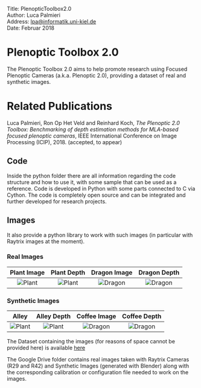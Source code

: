 Title: PlenopticToolbox2.0  
Author: Luca Palmieri  
Address: lpa@informatik.uni-kiel.de  
Date:	Februar 2018

# Plenoptic Toolbox 2.0
The Plenoptic Toolbox 2.0 aims to help promote research using Focused Plenoptic Cameras (a.k.a. Plenoptic 2.0), 
providing a dataset of real and synthetic images.

# Related Publications
Luca Palmieri, Ron Op Het Veld and Reinhard Koch, _The Plenoptic 2.0 Toolbox: Benchmarking of depth estimation methods for MLA-based focused plenoptic cameras_, IEEE International Conference on Image Processing (ICIP), 2018. (accepted, to appear)


## Code
Inside the python folder there are all information regarding the code structure and how to use it, with some sample that can be used as a reference. Code is developed in Python with some parts connected to C via Cython.
The code is completely open source and can be integrated and further developed for research projects.

## Images
It also provide a python library to work with such images (in particular with Raytrix images at the moment).

### Real Images

Plant Image                |  Plant Depth              | Dragon Image              | Dragon Depth              |
:-------------------------:|:-------------------------:|:-------------------------:|:-------------------------:|
![Plant](https://github.com/PlenopticToolbox/PlenopticToolbox2.0/blob/master/THUMBNAILS/Plant_small.png) | ![Plant](https://github.com/PlenopticToolbox/PlenopticToolbox2.0/blob/master/THUMBNAILS/Plant_DEPTH_small.png) | ![Dragon](https://github.com/PlenopticToolbox/PlenopticToolbox2.0/blob/master/THUMBNAILS/Dragon_small.png) | ![Dragon](https://github.com/PlenopticToolbox/PlenopticToolbox2.0/blob/master/THUMBNAILS/Dragon_DEPTH_small.png)


### Synthetic Images

Alley                      |  Alley Depth              | Coffee Image              | Coffee Depth              |
:-------------------------:|:-------------------------:|:-------------------------:|:-------------------------:|
![Plant](https://github.com/PlenopticToolbox/PlenopticToolbox2.0/blob/master/THUMBNAILS/alley_light.png) | ![Plant](https://github.com/PlenopticToolbox/PlenopticToolbox2.0/blob/master/THUMBNAILS/alley_light_disp.png) | ![Dragon](https://github.com/PlenopticToolbox/PlenopticToolbox2.0/blob/master/THUMBNAILS/coffee_rose_largest_small.png) | ![Dragon](https://github.com/PlenopticToolbox/PlenopticToolbox2.0/blob/master/THUMBNAILS/coffee_rose_largest_disp_small.png)

The Dataset containing the images (for reasons of space cannot be provided here) is available [here](https://drive.google.com/open?id=17I6nTf4GLYiO9fdWITEy155F-OaonaeQ) 

The Google Drive folder contains real images taken with Raytrix Cameras (R29 and R42) and Synthetic Images (generated with Blender) along with the corresponding calibration or configuration file needed to work on the images.





